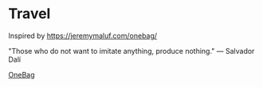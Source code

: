 # Travel
Inspired by https://jeremymaluf.com/onebag/


"Those who do not want to imitate anything, produce nothing."
― Salvador Dalí


[OneBag](https://lighterpack.com/r/or854i)
